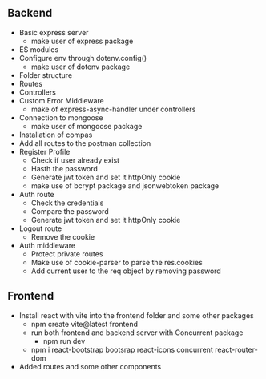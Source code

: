 ## Backend

- Basic express server
  - make user of express package
- ES modules
- Configure env through dotenv.config()
  - make user of dotenv package
- Folder structure
- Routes
- Controllers
- Custom Error Middleware
  - make of express-async-handler under controllers
- Connection to mongoose
  - make user of mongoose package
- Installation of compas
- Add all routes to the postman collection
- Register Profile
  - Check if user already exist
  - Hasth the password
  - Generate jwt token and set it httpOnly cookie
  - make use of bcrypt package and jsonwebtoken package
- Auth route
  - Check the credentials
  - Compare the password
  - Generate jwt token and set it httpOnly cookie
- Logout route
  - Remove the cookie
- Auth middleware
  - Protect private routes
  - Make use of cookie-parser to parse the res.cookies
  - Add current user to the req object by removing password

## Frontend

- Install react with vite into the frontend folder and some other packages
  - npm create vite@latest frontend
  - run both frontend and backend server with Concurrent package
    - npm run dev
  - npm i react-bootstrap bootsrap react-icons concurrent react-router-dom
- Added routes and some other components
